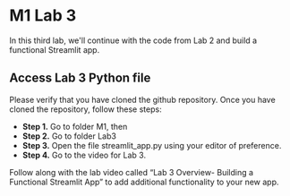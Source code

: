 # M1 Lab 3

In this third lab, we'll continue with the code from Lab 2 and build a functional Streamlit app. 

## Access Lab 3 Python file

Please verify that you have cloned the github repository. Once you have cloned the repository, follow these steps:

- **Step 1.** Go to folder M1, then
- **Step 2.** Go to folder Lab3
- **Step 3.** Open the file streamlit_app.py using your editor of preference.
- **Step 4.** Go to the video for Lab 3.

Follow along with the lab video called “Lab 3 Overview- Building a Functional Streamlit App” to add additional functionality to your new app.

